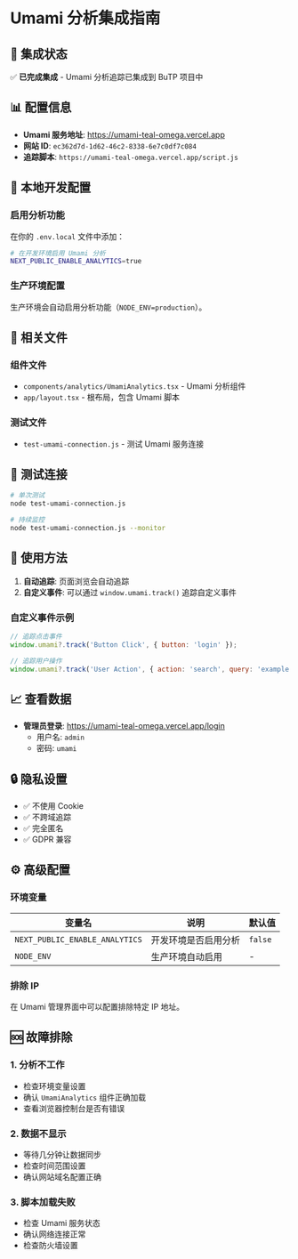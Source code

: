 # Umami 分析集成指南

## 🎯 集成状态

✅ **已完成集成** - Umami 分析追踪已集成到 BuTP 项目中

## 📊 配置信息

- **Umami 服务地址**: https://umami-teal-omega.vercel.app
- **网站 ID**: `ec362d7d-1d62-46c2-8338-6e7c0df7c084`
- **追踪脚本**: `https://umami-teal-omega.vercel.app/script.js`

## 🔧 本地开发配置

### 启用分析功能

在你的 `.env.local` 文件中添加：

```bash
# 在开发环境启用 Umami 分析
NEXT_PUBLIC_ENABLE_ANALYTICS=true
```

### 生产环境配置

生产环境会自动启用分析功能（`NODE_ENV=production`）。

## 📁 相关文件

### 组件文件
- `components/analytics/UmamiAnalytics.tsx` - Umami 分析组件
- `app/layout.tsx` - 根布局，包含 Umami 脚本

### 测试文件
- `test-umami-connection.js` - 测试 Umami 服务连接

## 🧪 测试连接

```bash
# 单次测试
node test-umami-connection.js

# 持续监控
node test-umami-connection.js --monitor
```

## 🚀 使用方法

1. **自动追踪**: 页面浏览会自动追踪
2. **自定义事件**: 可以通过 `window.umami.track()` 追踪自定义事件

### 自定义事件示例

```javascript
// 追踪点击事件
window.umami?.track('Button Click', { button: 'login' });

// 追踪用户操作
window.umami?.track('User Action', { action: 'search', query: 'example' });
```

## 📈 查看数据

- **管理员登录**: https://umami-teal-omega.vercel.app/login
  - 用户名: `admin`
  - 密码: `umami`

## 🔒 隐私设置

- ✅ 不使用 Cookie
- ✅ 不跨域追踪
- ✅ 完全匿名
- ✅ GDPR 兼容

## ⚙️ 高级配置

### 环境变量

| 变量名 | 说明 | 默认值 |
|--------|------|--------|
| `NEXT_PUBLIC_ENABLE_ANALYTICS` | 开发环境是否启用分析 | `false` |
| `NODE_ENV` | 生产环境自动启用 | - |

### 排除 IP

在 Umami 管理界面中可以配置排除特定 IP 地址。

## 🆘 故障排除

### 1. 分析不工作
- 检查环境变量设置
- 确认 `UmamiAnalytics` 组件正确加载
- 查看浏览器控制台是否有错误

### 2. 数据不显示
- 等待几分钟让数据同步
- 检查时间范围设置
- 确认网站域名配置正确

### 3. 脚本加载失败
- 检查 Umami 服务状态
- 确认网络连接正常
- 检查防火墙设置 
